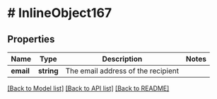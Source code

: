 # # InlineObject167

## Properties

Name | Type | Description | Notes
------------ | ------------- | ------------- | -------------
**email** | **string** | The email address of the recipient | 

[[Back to Model list]](../../README.md#documentation-for-models) [[Back to API list]](../../README.md#documentation-for-api-endpoints) [[Back to README]](../../README.md)


